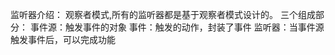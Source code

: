 监听器介绍：
观察者模式,所有的监听器都是基于观察者模式设计的。
三个组成部分：
    事件源：触发事件的对象
    事件：触发的动作，封装了事件
    监听器：当事件源触发事件后，可以完成功能
